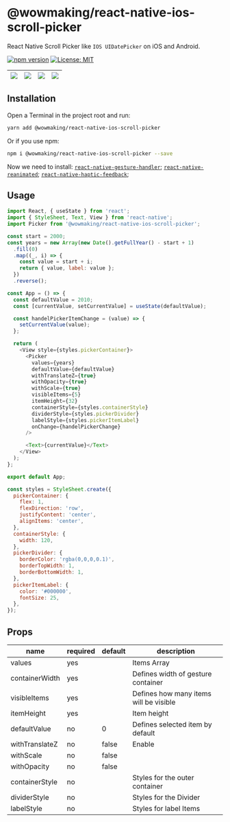 # @wowmaking/react-native-ios-scroll-picker

React Native Scroll Picker like `IOS UIDatePicker` on iOS and Android. 

[![npm version](https://badge.fury.io/js/@wowmaking%2Freact-native-ios-scroll-picker.svg)](https://badge.fury.io/js/@wowmaking%2Freact-native-ios-scroll-picker)
[![License: MIT](https://img.shields.io/badge/License-MIT-yellow.svg)](https://opensource.org/licenses/MIT)

![](gifs/1.gif)  |  ![](gifs/2.gif) |  ![](gifs/3.gif)  |  ![](gifs/4.gif)  |
:---------------:|:----------------:|:-----------------:|:-----------------:|

## Installation

Open a Terminal in the project root and run:

```sh
yarn add @wowmaking/react-native-ios-scroll-picker
```

Or if you use npm:

```sh
npm i @wowmaking/react-native-ios-scroll-picker --save
```

Now we need to install:
[`react-native-gesture-handler`](https://github.com/kmagiera/react-native-gesture-handler);
[`react-native-reanimated`](https://github.com/kmagiera/react-native-reanimated);
[`react-native-haptic-feedback`](https://github.com/junina-de/react-native-haptic-feedback);

## Usage

```javascript
import React, { useState } from 'react';
import { StyleSheet, Text, View } from 'react-native';
import Picker from '@wowmaking/react-native-ios-scroll-picker';

const start = 2000;
const years = new Array(new Date().getFullYear() - start + 1)
  .fill(0)
  .map((_, i) => {
    const value = start + i;
    return { value, label: value };
  })
  .reverse();

const App = () => {
  const defaultValue = 2010;
  const [currentValue, setCurrentValue] = useState(defaultValue);

  const handelPickerItemChange = (value) => {
    setCurrentValue(value);
  };

  return (
    <View style={styles.pickerContainer}>
      <Picker
        values={years} 
        defaultValue={defaultValue} 
        withTranslateZ={true}
        withOpacity={true}
        withScale={true}
        visibleItems={5}
        itemHeight={32}
        containerStyle={styles.containerStyle}
        dividerStyle={styles.pickerDivider}
        labelStyle={styles.pickerItemLabel}
        onChange={handelPickerChange}
      />

      <Text>{currentValue}</Text>
    </View>
  );
};

export default App;

const styles = StyleSheet.create({
  pickerContainer: {
    flex: 1,
    flexDirection: 'row',
    justifyContent: 'center',
    alignItems: 'center',
  },
  containerStyle: {
    width: 120,
  },
  pickerDivider: {
    borderColor: 'rgba(0,0,0,0.1)',
    borderTopWidth: 1,
    borderBottomWidth: 1, 
  },
  pickerItemLabel: {
    color: '#000000',
    fontSize: 25,
  },
});

```

## Props

| name                      | required | default | description |
| ------------------------- | -------- | ------- | ------------|
| values                    | yes      |         | Items Array |
| containerWidth            | yes      |         | Defines width of gesture container |
| visibleItems              | yes      |         | Defines how many items will be visible |
| itemHeight                | yes      |         | Item height |
| defaultValue              | no       |    0    | Defines selected item by default |
| withTranslateZ            | no       |  false  | Enable |
| withScale                 | no       |  false  | |
| withOpacity               | no       |  false  | |
| containerStyle            | no       |         | Styles for the outer container |
| dividerStyle              | no       |         | Styles for the Divider |
| labelStyle                | no       |         | Styles for label Items |
